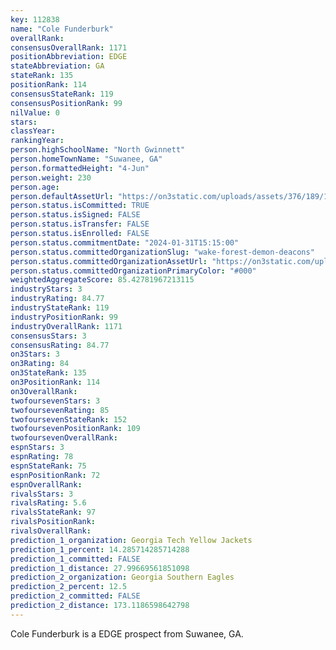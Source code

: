 ```yaml
---
key: 112838
name: "Cole Funderburk"
overallRank: 
consensusOverallRank: 1171
positionAbbreviation: EDGE
stateAbbreviation: GA
stateRank: 135
positionRank: 114
consensusStateRank: 119
consensusPositionRank: 99
nilValue: 0
stars: 
classYear: 
rankingYear: 
person.highSchoolName: "North Gwinnett"
person.homeTownName: "Suwanee, GA"
person.formattedHeight: "4-Jun"
person.weight: 230
person.age: 
person.defaultAssetUrl: "https://on3static.com/uploads/assets/376/189/189376.jpeg"
person.status.isCommitted: TRUE
person.status.isSigned: FALSE
person.status.isTransfer: FALSE
person.status.isEnrolled: FALSE
person.status.commitmentDate: "2024-01-31T15:15:00"
person.status.committedOrganizationSlug: "wake-forest-demon-deacons"
person.status.committedOrganizationAssetUrl: "https://on3static.com/uploads/assets/338/150/150338.svg"
person.status.committedOrganizationPrimaryColor: "#000"
weightedAggregateScore: 85.42781967213115
industryStars: 3
industryRating: 84.77
industryStateRank: 119
industryPositionRank: 99
industryOverallRank: 1171
consensusStars: 3
consensusRating: 84.77
on3Stars: 3
on3Rating: 84
on3StateRank: 135
on3PositionRank: 114
on3OverallRank: 
twofoursevenStars: 3
twofoursevenRating: 85
twofoursevenStateRank: 152
twofoursevenPositionRank: 109
twofoursevenOverallRank: 
espnStars: 3
espnRating: 78
espnStateRank: 75
espnPositionRank: 72
espnOverallRank: 
rivalsStars: 3
rivalsRating: 5.6
rivalsStateRank: 97
rivalsPositionRank: 
rivalsOverallRank: 
prediction_1_organization: Georgia Tech Yellow Jackets
prediction_1_percent: 14.285714285714288
prediction_1_committed: FALSE
prediction_1_distance: 27.99669561851098
prediction_2_organization: Georgia Southern Eagles
prediction_2_percent: 12.5
prediction_2_committed: FALSE
prediction_2_distance: 173.1186598642798
---
```

Cole Funderburk is a EDGE prospect from Suwanee, GA.